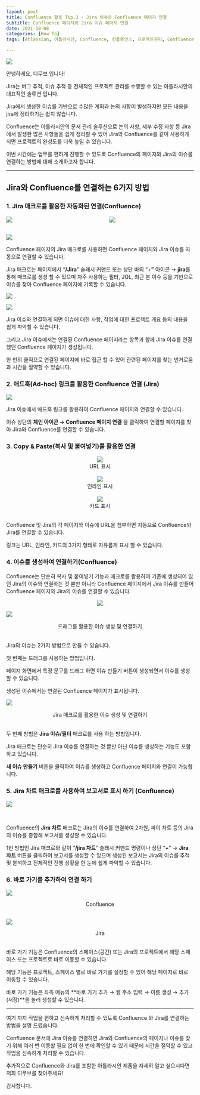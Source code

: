 ```yaml
---
layout: post
title: Confluence 활용 Tip.3 - Jira 이슈와 Confluence 페이지 연결
Subtitle: Confluence 페이지와 Jira 이슈 페이지 연결
date: 2021-10-08
categories: [How To]
tags: [Atlassian, 아틀라시안, Confluence, 컨플루언스, 프로젝트관리, Confluence 활용, KMS, 문서관리, 협업솔루션, 협업도구, 지라, Jira]

---
```




![](https://blog.dmove.kr/assets/images/banners/Jira-Confluence-Connect/1.png)



안녕하세요, 디무브 입니다!

 

Jira는  버그 추적, 이슈 추적 등 전체적인 프로젝트 관리를 수행할 수 있는 아틀라시안의 대표적인 솔루션 입니다.  

Jira에서 생성한 이슈를 기반으로 수많은 계획과 논의 사항이 발생하지만 모든 내용을 jira에 정리하기는 쉽지 않습니다.

Confluence는 아틀라시안의 문서 관리 솔루션으로 논의 사항, 세부 수정 사항 등 Jira에서 발생한 많은 사항들을 쉽게 정리할 수 있어 Jira와 Confluence를 같이 사용하게 되면 프로젝트의 완성도를 더욱 높일 수 있습니다. 

이번 시간에는 업무를 편하게 진행할 수 있도록 Confluence의 페이지와 Jira의 이슈를 연결하는 방법에 대해 소개하고자 합니다. 



---



## Jira와 Confluence를 연결하는 6가지 방법

 

### 1. Jira 매크로를 활용한 자동화된 연결(Confluence)



<div style="width:45%; float:left; margin-right : 10%;"><img src="https://blog.dmove.kr/assets/images/banners/Jira-Confluence-Connect/2.png"></div><div style="width:45%;float:right;"><img src="https://blog.dmove.kr/assets/images/banners/Jira-Confluence-Connect/3.png"></div><div style="clear:both;"></div>



<br/>

![](https://blog.dmove.kr/assets/images/banners/Jira-Confluence-Connect/4.png)





Confluence 페이지의 Jira 매크로를 사용하면 Confluence 페이지와 Jira 이슈를 자동으로 연결할 수 있습니다. 

Jira 매크로는 페이지에서 “**/Jira**” 슬래시 커맨드 또는 상단 바의 “+**”** 아이콘 → **jira**를 통해 매크로를 생성 할 수 있으며 자주 사용하는 필터, JQL, 최근 본 이슈 등을 기반으로 이슈를 찾아 Confluence 페이지에 기록할 수 있습니다. 

 



![](https://blog.dmove.kr/assets/images/banners/Jira-Confluence-Connect/5.png)

![](https://blog.dmove.kr/assets/images/banners/Jira-Confluence-Connect/6.png)



Jira 이슈와 연결하게 되면 이슈에 대한 사항, 작업에 대한 프로젝트 개요 등의 내용을 쉽게 파악할 수 있습니다. 

그리고 Jira 이슈에서는 연결된 Confluence 페이지라는 항목과 함께  Jira 이슈를 연결했던 Confluence  페이지가 생성됩니다. 

한 번의 클릭으로 연결된 페이지에 바로 접근 할 수 있어 관련된 페이지를 찾는 번거로움과 시간을 절약할 수 있습니다.



### 2. 애드훅(Ad-hoc) 링크를 활용한 Confluence 연결 (Jira)



![](https://blog.dmove.kr/assets/images/banners/Jira-Confluence-Connect/7.png)



Jira 이슈에서 애드훅 링크를 활용하여 Confluence 페이지와 연결할 수 있습니다.  

이슈 상단의 **체인 아이콘 → Confluence 페이지 연결** 을 클릭하여 연결할 페이지를 찾아 Jira와 Confluence를 연결할 수 있습니다.



### 3. Copy & Paste(복사 및 붙여넣기)를 활용한 연결



<center><img src="https://blog.dmove.kr/assets/images/banners/Jira-Confluence-Connect/8.png" style="max-width:400px;"></center>

<center>URL 표시</center>

<br/>



<center><img src="https://blog.dmove.kr/assets/images/banners/Jira-Confluence-Connect/9.png" style="max-width:400px;"></center>

<center>인라인 표시</center>

<br/>

<center><img src="https://blog.dmove.kr/assets/images/banners/Jira-Confluence-Connect/10.png" style="max-width:500px;"></center>



<center>카드 표시</center>

<br/>

Confluence 및 Jira의 각 페이지와 이슈에 URL을 첨부하면 자동으로 Confluence와 Jira를 연결할 수 있습니다.  

링크는 URL, 인라인, 카드의 3가지 형태로 자유롭게 표시 할 수 있습니다.



### 4. 이슈를 생성하여 연결하기(Confluence)



Confluence는 단순히 복사 및 붙여넣기 기능과 매크로를 활용하여 기존에 생성되어 있던 Jira의 이슈와 연결하는 것 뿐만 아니라 Confluence  페이지에서 Jira 이슈를 만들어 Confluence 페이지와 Jira의 이슈를 연결할 수 있습니다.



<center><img src="https://blog.dmove.kr/assets/images/banners/Jira-Confluence-Connect/11.png" ></center>



![](https://blog.dmove.kr/assets/images/banners/Jira-Confluence-Connect/19.png)

<center>드래그를 활용한 이슈 생성 및 연결하기</center>

<br/>

Jira의 이슈는 2가지 방법으로 만들 수 있습니다. 

첫 번째는 드래그를 사용하는 방법입니다. 

페이지 화면에서 특정 문구를 드래그 하면 이슈 만들기 버튼이 생성되면서 이슈를 생성할 수 있습니다. 

생성된 이슈에서는 연결된 Confluence 페이지가 표시됩니다.



![](https://blog.dmove.kr/assets/images/banners/Jira-Confluence-Connect/20.png)

<center>Jira 매크로를 활용한 이슈 생성 및 연결하기</center>

<br/>

두 번째 방법은 **Jira 이슈/필터** 매크로를 사용 하는 방법입니다.

Jira 매크로는 단순히 Jira 이슈를 연결하는 것 뿐만 아닌 이슈를 생성하는 기능도 포함하고 있습니다.  

**새 이슈 만들기** 버튼을 클릭하여 이슈를 생성하고 Confluence 페이지와 연결이 가능합니다.

### 5. Jira 차트 매크로를 사용하여 보고서로 표시 하기 (Confluence)



![](https://blog.dmove.kr/assets/images/banners/Jira-Confluence-Connect/16.png)



<br/>

Confluence의 **Jira 차트** 매크로는 Jira의 이슈를 연결하여 2차원, 파이 차트 등의 Jira의 이슈를 종합해 보고서를 생성할 수 있습니다. 

1번 방법인 Jira 매크로와 같이 “**/jira 차트**” 슬래시 커맨드 명령이나 상단 “**+**” → **Jira 차트** 버튼을 클릭하여 보고서를 생성할 수 있으며 생성된 보고서는 Jira의 이슈를 추적 및 분석하고 전체적인 진행 상황을 한 눈에 쉽게 파악할 수 있습니다. 

 

### 6. 바로 가기를 추가하여 연결 하기



![](https://blog.dmove.kr/assets/images/banners/Jira-Confluence-Connect/17.png)

<center>Confluence</center>

<br/>

![](https://blog.dmove.kr/assets/images/banners/Jira-Confluence-Connect/18.png)

<center>Jira</center>

<br/>

바로 가기 기능은 Confluence의 스페이스(공간) 또는 Jira의 프로젝트에서 해당 스페이스 또는 프로젝트로 바로 이동할 수 있습니다. 

해당 기능은 프로젝트, 스페이스 별로 바로 가기를 설정할 수 있어 해당 페이지로 바로 이동할 수 있습니다.  

바로 가기 기능은  좌측 메뉴의 **바로 가기 추가 → 웹 주소 입력 → 이름 생성 → 추가(저장)**을 눌러 생성할 수 있습니다.

------

여기 까지 작업을 편하고 신속하게 처리할 수 있도록 Confluence 와 Jira를 연결하는 방법을 설명 드렸습니다.

Confluence 문서에 Jira 이슈를 연결하면  Jira와 Confluence의 페이지나 이슈를 찾기 위해 여러 번 이동할 필요 없이 한 번에 확인할 수 있기 때문에 시간을 절약할 수 있고 작업을 신속하게 처리할 수 있습니다. 

추가적으로 Confluence와 Jira를 포함한 아틀라시안 제품을 자세히 알고 싶으시다면 저희 디무브를 찾아주세요!

감사합니다.
